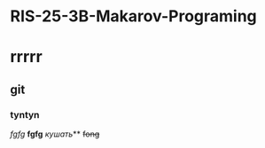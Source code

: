 # RIS-25-3B-Makarov-Programing
# rrrrr
## git ##
### tyntyn
*fgfg*
 **fgfg** 
 ***ку*ша*ть***
~~fong~~
